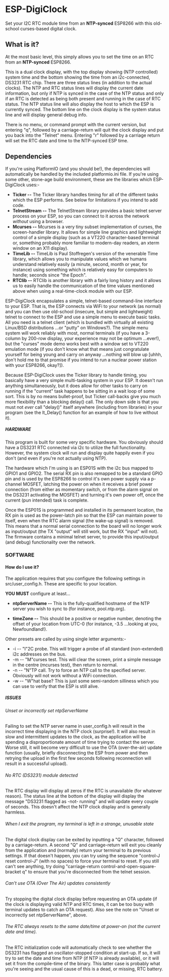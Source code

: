 # ESP-DigiClock
Set your I2C RTC module time from an **NTP-synced** ESP8266 with this old-school curses-based digital clock.

## What is it?
At the most basic level, this simply allows you to set the time on an RTC from an **NTP-synced** ESP8266.

This is a dual clock display, with the top display showing (NTP controlled) system time and the bottom showing the time from an i2c-connected, DS3231 RTC chip.  There are three status lines (in addition to the actual clocks).  The NTP and RTC status lines will display the current date information, but only if NTP is synced in the case of the NTP status and only if an RTC is detected as being both present and running in the case of RTC status.  The NTP status line will also display the host to which the ESP is currently synced.  The bottom line on the clock display is the system status line and will display general debug info.

There is no menu, or command prompt with the current version, but entering "q", followed by a carriage-return will quit the clock display and put you back into the "Telnet" menu.  Entering "r" followed by a carriage return will set the RTC date and time to the NTP-synced ESP time.


## Dependencies

If you're using PlatformIO (and you should be!), the dependencies will automatically be handled by the included platformio.ini file.  If you're using some other, stone-age build environment, these are the libraries which ESP-DigiClock uses:-

+ **Ticker  --**  The Ticker library handles timing for all of the different tasks which the ESP performs.  See below for limitations if you intend to add code.
+ **TelnetStream  --**  The TelnetStream library provides a basic telnet server process on your ESP, so you can connect to it across the network *without* using a browser.
+ **Mcurses  --**  Mcurses is a very tiny subset implementation of curses, the screen-handler library.  It allows for simple line graphics and lightweight control of a simple display (such as a VT220 character-based terminal or, something probably more familiar to modern-day readers, an xterm window on an X11 display).
+ **TimeLib  --**  TimeLib is Paul Stoffregen's version of the venerable Time library, which allows you to manipulate values which we humans understand relatively easily (a minute, second, month or year, for instance) using something which is relatively easy for computers to handle; seconds since "the Epoch".
+ **RTClib  --**  RTClib is another library with a fairly long history and it allows us to easily handle the communication of the time values mentioned above when using a real-time-clock module with our ESP.


ESP-DigiClock encapsulates a simple, telnet-based command-line interface to your ESP.  That is, the ESP connects via WiFi to your network (as normal) and you can then use old-school (insecure, but simple and lightweight) telnet to connect to the ESP and use a simple menu to execute basic tasks.  All you need is a telnet client (which is bundled with virtually all existing Linux/BSD distributions ...or "putty" on Windows?).  The simple menu system will work reliably with most, normal terminals (if you have a 3-column by 200-row display, your experience may not be optimum ...ever!), but the "curses" mode demo works best with a window set to VT220 emulation mode (if you don't know what that means just congratulate yourself for being young and carry on anyway ...nothing will blow up [uhhh, don't hold me to that promise if you intend to run a nuclear power station with your ESP8266, okay?]).


Because ESP-DigiClock uses the Ticker library to handle timing, you basically have a very simple multi-tasking system in your ESP.  It doesn't run anything simultaneously, but it does allow for other tasks to carry on running if the "current" task happens to be sitting in a wait loop of some sort.  This is by no means bullet-proof, but Ticker call-backs give you much more flexibility than a blocking delay() call.  The only down side is that you must not *ever* call "delay()" itself anywhere (including from libraries) in your program (see the lt_Delay() function for an example of how to live without it).

##### HARDWARE
This program is built for some very specific hardware.  You obviously should have a DS3231 RTC connected via i2c to utilize the full functionality.  However, the system clock will run and display quite happily even if you don't (and even if you're not actually using NTP).

The hardware which I'm using is an ESP01S with the i2c bus mapped to GPIO1 and GPIO2.  The serial RX pin is also remapped to be a standard GPIO pin and is used by the ESP8266 to control it's own power supply via a p-channel MOSFET, latching the power on when it receives a brief power connection (from either as momentary switch, or from the alarm signal on the DS3231 activating the MOSFET) and turning it's own power off, once the current (pun intended) task is complete.

Once the ESP01S is programmed and installed in its permanent location, the RX pin is used as the power-latch pin so that the ESP can maintain power to itself, even when the RTC alarm signal (the wake-up signal) is removed.  This means that a normal serial connection to the board will no longer work as input/output (the TX "output" will still work, but the RX "input" will not).  The firmware contains a minimal telnet server, to provide this input/output (and debug) functionality over the network.



### SOFTWARE


#### How do I use it?

The application requires that you configure the following settings in src/user_config.h.  These are specific to your location.

**YOU MUST** configure at least... 

+ **ntpServerName  --**  This is the fully-qualified hostname of the NTP server you wish to sync to (for instance, pool.ntp.org).

+ **timeZone  --**  This should be a positive or negative number, denoting the offset of your location from UTC-0 (for instance, -3.5 ...looking at you, Newfoundland!).

Other presets are called by using single letter arguments:-

+ -i  --  "I"2C probe.  This will trigger a probe of all standard (non-extended) i2c addresses on the bus.
+ -m  --  "M"curses test. This will clear the screen, print a simple message in the centre (mcurses test), then return to normal.
+ -n  --  "N"TP call.   Try to force an NTP call to the specified server. Obviously will not work without a WiFi connection.
+ -w  --  "W"hat base?  This is just some semi-random silliness which you can use to verify that the ESP is still alive.


##### ISSUES

###### Unset or incorrectly set ntpServerName
Failing to set the NTP server name in user_config.h will result in the incorrect time displaying in the NTP clock (surprise!).  It will also result in slow and intermittent updates to the clock, as the application will be spending a disproportionate amount of time trying to contact the server.  Worse still, it will become very difficult to use the OTA (over-the-air) update function (usually, briefly disconnecting the ESP from power and then retrying the upload in the first few seconds following reconnection will result in a successful upload).

###### No RTC (DS3231) module detected
The RTC display will display all zeros if the RTC is unavailable (for whatever reason).  The status line at the bottom of the display will display the message "DS3231 flagged as -not- running" and will update every couple of seconds.  This doesn't affect the NTP clock display and is generally harmless.

###### When I exit the program, my terminal is left in a strange, unusable state
The digital clock display can be exited by inputting a "Q" character, followed by a carriage-return.  A second "Q" and carriage-return will exit you cleanly from the application and (normally) return your terminal to its previous settings.  If that doesn't happen, you can try using the sequence "control-J reset control-J" (with no spaces) to force your terminal to reset.  If you still can't see anything, try doing "carriage-return control-and-open-square-bracket q" to ensure that you're disconnected from the telnet session.

###### Can't use OTA (Over The Air) updates consistently
Try stopping the digital clock display before requesting an OTA update (if the clock is displaying valid NTP and RTC times, it can be too busy with terminal updates to catch an OTA request).  Also see the note on "Unset or incorrectly set ntpServerName", above.

###### The RTC always resets to the same date/time at power-on (not the current date and time).
The RTC initialization code will automatically check to see whether the DS3231 has flagged an oscillator-stopped condition at start-up.  If so, it will try to set the date and time from NTP (if NTP is already available), or it will set it from the compile-time of the binary.  This latter case is probably what you're seeing and the usual cause of this is a dead, or missing, RTC battery.

